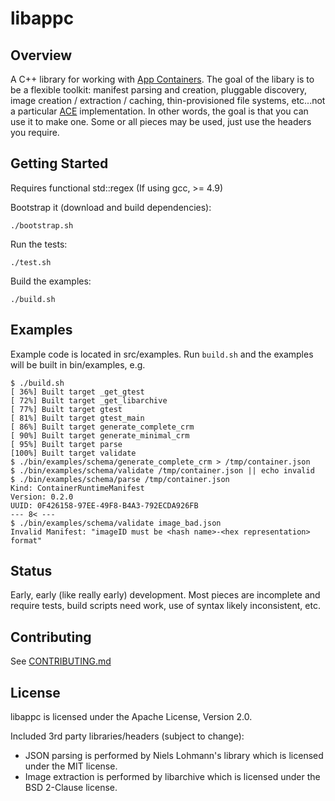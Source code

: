 # libappc

## Overview

A C++ library for working with [App Containers](https://github.com/appc/spec). The goal of the
libary is to be a flexible toolkit: manifest parsing and creation, pluggable discovery, image
creation / extraction / caching, thin-provisioned file systems, etc...not a particular
[ACE](https://github.com/appc/spec/blob/master/SPEC.md#app-container-executor) implementation. In
other words, the goal is that you can use it to make one. Some or all pieces may be used, just use
the headers you require.

## Getting Started

Requires functional std::regex (If using gcc, >= 4.9)

Bootstrap it (download and build dependencies):

```
./bootstrap.sh
```

Run the tests:

```
./test.sh
```

Build the examples:

```
./build.sh
```

## Examples

Example code is located in src/examples. Run `build.sh` and the examples will be built in
bin/examples, e.g.

```
$ ./build.sh
[ 36%] Built target _get_gtest
[ 72%] Built target _get_libarchive
[ 77%] Built target gtest
[ 81%] Built target gtest_main
[ 86%] Built target generate_complete_crm
[ 90%] Built target generate_minimal_crm
[ 95%] Built target parse
[100%] Built target validate
$ ./bin/examples/schema/generate_complete_crm > /tmp/container.json
$ ./bin/examples/schema/validate /tmp/container.json || echo invalid
$ ./bin/examples/schema/parse /tmp/container.json
Kind: ContainerRuntimeManifest
Version: 0.2.0
UUID: 0F426158-97EE-49F8-B4A3-792ECDA926FB
--- 8< ---
$ ./bin/examples/schema/validate image_bad.json
Invalid Manifest: "imageID must be <hash name>-<hex representation> format"
```


## Status

Early, early (like really early) development. Most pieces are incomplete and require tests, build
scripts need work, use of syntax likely inconsistent, etc.

## Contributing

See [CONTRIBUTING.md](https://github.com/cdaylward/libappc/blob/master/CONTRIBUTING.md)

## License

libappc is licensed under the Apache License, Version 2.0.

Included 3rd party libraries/headers (subject to change):

* JSON parsing is performed by Niels Lohmann's library which is licensed under the MIT license.
* Image extraction is performed by libarchive which is licensed under the BSD 2-Clause license.
